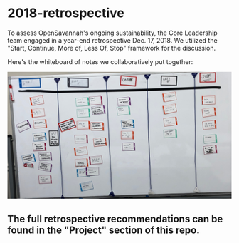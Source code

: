 # 2018-retrospective

To assess OpenSavannah's ongoing sustainability, the Core Leadership team engaged in a year-end retrospective Dec. 17, 2018. 
We utilized the "Start, Continue, More of, Less Of, Stop" framework for the discussion.

Here's the whiteboard of notes we collaboratively put together:

![](https://github.com/opensavannah/2018-retrospective/blob/master/IMG_0773.jpeg)

## The full retrospective recommendations can be found in the "Project" section of this repo.
